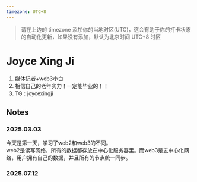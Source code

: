 ```yaml
---
timezone: UTC+8
---
```


> 请在上边的 timezone 添加你的当地时区(UTC)，这会有助于你的打卡状态的自动化更新，如果没有添加，默认为北京时间 UTC+8 时区


# Joyce Xing Ji

1. 媒体记者+web3小白
2. 相信自己的老年实力！一定能毕业的！！
3. TG：joycexingji

## Notes

<!-- Content_START -->

### 2025.03.03

今天是第一天，学习了web2和web3的不同。  
web2是读写网络，所有的数据都存放在中心化服务器里。而web3是去中心化网络，用户拥有自己的数据，并且所有的节点统一同步。

### 2025.07.12

<!-- Content_END -->
